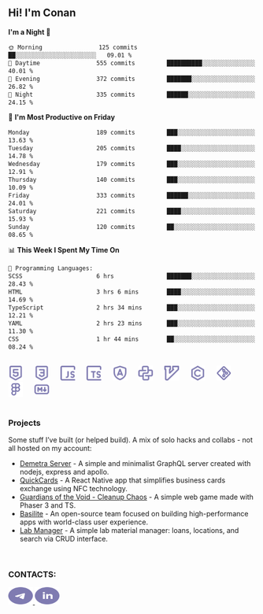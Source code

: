 ## Hi! I'm Conan

<!--START_SECTION:waka-->
**I'm a Night 🦉** 

```text
🌞 Morning                125 commits         ██░░░░░░░░░░░░░░░░░░░░░░░   09.01 % 
🌆 Daytime                555 commits         ██████████░░░░░░░░░░░░░░░   40.01 % 
🌃 Evening                372 commits         ███████░░░░░░░░░░░░░░░░░░   26.82 % 
🌙 Night                  335 commits         ██████░░░░░░░░░░░░░░░░░░░   24.15 % 
```
📅 **I'm Most Productive on Friday** 

```text
Monday                   189 commits         ███░░░░░░░░░░░░░░░░░░░░░░   13.63 % 
Tuesday                  205 commits         ████░░░░░░░░░░░░░░░░░░░░░   14.78 % 
Wednesday                179 commits         ███░░░░░░░░░░░░░░░░░░░░░░   12.91 % 
Thursday                 140 commits         ███░░░░░░░░░░░░░░░░░░░░░░   10.09 % 
Friday                   333 commits         ██████░░░░░░░░░░░░░░░░░░░   24.01 % 
Saturday                 221 commits         ████░░░░░░░░░░░░░░░░░░░░░   15.93 % 
Sunday                   120 commits         ██░░░░░░░░░░░░░░░░░░░░░░░   08.65 % 
```


📊 **This Week I Spent My Time On** 

```text
💬 Programming Languages: 
SCSS                     6 hrs               ███████░░░░░░░░░░░░░░░░░░   28.43 % 
HTML                     3 hrs 6 mins        ████░░░░░░░░░░░░░░░░░░░░░   14.69 % 
TypeScript               2 hrs 34 mins       ███░░░░░░░░░░░░░░░░░░░░░░   12.21 % 
YAML                     2 hrs 23 mins       ███░░░░░░░░░░░░░░░░░░░░░░   11.30 % 
CSS                      1 hr 44 mins        ██░░░░░░░░░░░░░░░░░░░░░░░   08.24 % 
```


<!--END_SECTION:waka-->

<br>

<div align="left">
  <img src="icons/skills/html.svg" width="30" alt="html5"/>
  <img width="15"/>
  <img src="icons/skills/css.svg" width="30" alt="css"/>
  <img width="15"/>
  <img src="icons/skills/javascript.svg" width="30" alt="javascript"/>
  <img width="15"/>
  <img src="icons/skills/typescript.svg" width="30" alt="typescript"/>
  <img width="15"/>
  <img src="icons/skills/angular.svg" width="30" alt="angular"/>
  <img width="15"/>
  <img src="icons/skills/python.svg" width="30" alt="python"/>
  <img width="15"/>
  <img src="icons/skills/vim.svg" width="30" alt="vim"/>
  <img width="15"/>
  <img src="icons/skills/c.svg" width="30" alt="c"/>
  <img width="15"/>
  <img src="icons/skills/git.svg" width="30" alt="git"/>
  <img width="15"/>
  <img src="icons/skills/figma.svg" width="30" alt="figma"/>
  <img width="15"/>
  <img src="icons/skills/markdown.svg" width="30" alt="markdown"/>
</div>

<br>

### Projects
Some stuff I’ve built (or helped build). A mix of solo hacks and collabs - not all hosted on my account:
- [Demetra Server](https://github.com/demetra-project/server) -  A simple and minimalist GraphQL server created with nodejs, express and apollo.  
- [QuickCards](https://github.com/Pako3549/QuickCards) - A React Native app that simplifies business cards exchange using NFC technology.  
- [Guardians of the Void - Cleanup Chaos](https://github.com/guardians-of-the-void/cleanup-chaos) - A simple web game made with Phaser 3 and TS.  
- [Basilite](https://github.com/basilite) - An open-source team focused on building high-performance apps with world-class user experience.  
- [Lab Manager](https://github.com/blvckspider/it-lab-manager) - A simple lab material manager: loans, locations, and search via CRUD interface.

<br>

### CONTACTS:
<div align="left">
  <a href="https://t.me/gkkconan">
    <img src="icons/contacts/telegram.svg" width="50" height="35" alt="telegram"/>
  </a>
  <a href="https://www.linkedin.com/in/gkkconan">
    <img src="icons/contacts/linkedin.svg" width="50" height="35" alt="linkedin"/>
  </a>
</div>